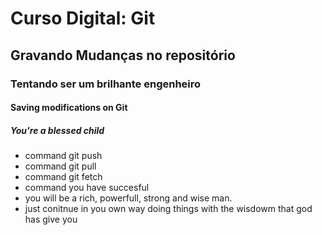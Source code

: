 # Curso Digital: Git

## Gravando Mudanças no repositório 

### Tentando ser um brilhante engenheiro

#### Saving modifications on Git 

##### You're a blessed child

* command git push
* command git pull
* command git fetch
* command you have succesful
* you will be a rich, powerfull, strong and wise man.
* just conitnue in you own way doing things with the wisdowm that god has give you